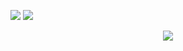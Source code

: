 ![](http://github-profile-summary-cards.vercel.app/api/cards/profile-details?username=gilanhaq&theme=transparent)
![](http://github-profile-summary-cards.vercel.app/api/cards/repos-per-language?username=gilanhaq&theme=transparent)

<p align="center">
  <a href="https://skillicons.dev">
    <img src="https://skillicons.dev/icons?i=flutter,kotlin,androidstudio" />
  </a>
</p>
